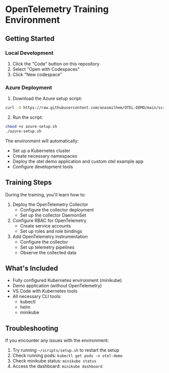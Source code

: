 # OpenTelemetry Training Environment

## Getting Started

### Local Development
1. Click the "Code" button on this repository
2. Select "Open with Codespaces"
3. Click "New codespace"

### Azure Deployment
1. Download the Azure setup script:
```bash
curl -O https://raw.githubusercontent.com/anasmilhem/OTEL-DEMO/main/scripts/azure-setup.sh
```
2. Run the script:
```bash
chmod +x azure-setup.sh
./azure-setup.sh
```

The environment will automatically:
- Set up a Kubernetes cluster
- Create necessary namespaces
- Deploy the otel demo application and custom otel example app
- Configure development tools


## Training Steps

During the training, you'll learn how to:
1. Deploy the OpenTelemetry Collector
   - Configure the collector deployment
   - Set up the collector DaemonSet
2. Configure RBAC for OpenTelemetry
   - Create service accounts
   - Set up roles and role bindings
3. Add OpenTelemetry instrumentation
   - Configure the collector
   - Set up telemetry pipelines
   - Observe the collected data

## What's Included

- Fully configured Kubernetes environment (minikube)
- Demo application (without OpenTelemetry)
- VS Code with Kubernetes tools
- All necessary CLI tools:
  - kubectl
  - helm
  - minikube

## Troubleshooting

If you encounter any issues with the environment:
1. Try running `~/scripts/setup.sh` to restart the setup
2. Check running pods: `kubectl get pods -n otel-demo`
3. Check minikube status: `minikube status`
4. Access the dashboard: `minikube dashboard`

